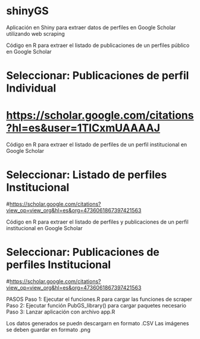 # shinyGS
Aplicación en Shiny para extraer datos de perfiles en Google Scholar utilizando web scraping

Código en R para extraer el listado de publicaciones de un perfiles público en Google Scholar
# Seleccionar: Publicaciones de perfil Individual
# https://scholar.google.com/citations?hl=es&user=1TICxmUAAAAJ

Código en R para extraer el listado de perfiles de un perfil institucional en Google Scholar
# Seleccionar: Listado de perfiles Institucional
#https://scholar.google.com/citations?view_op=view_org&hl=es&org=4736061867397421563

Código en R para extraer el listado de perfiles y publicaciones de un perfil institucional en Google Scholar
# Seleccionar: Publicaciones de perfiles Institucional
#https://scholar.google.com/citations?view_op=view_org&hl=es&org=4736061867397421563

PASOS
Paso 1: Ejecutar el funciones.R para cargar las funciones de scraper
Paso 2: Ejecutar función PubGS_library() para cargar paquetes necesario
Paso 3: Lanzar aplicación con archivo app.R

Los datos generados se puedn descargarn en formato .CSV
Las imágenes se deben guardar en formato .png
